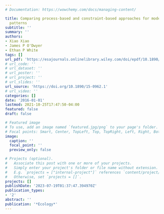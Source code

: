 ```yaml
---
# Documentation: https://wowchemy.com/docs/managing-content/

title: Comparing process-based and constraint-based approaches for modeling macroecological
  patterns
subtitle: ''
summary: ''
authors:
- Xiao Xiao
- James P O'Dwyer
- Ethan P White
tags: []
url_pdf: 'https://esajournals.onlinelibrary.wiley.com/doi/epdf/10.1890/15-0962.1'
# url_code: ''
# url_dataset: ''
# url_poster: ''
# url_project: ''
# url_slides: ''
url_source: 'https://doi.org/10.1890/15-0962.1'
# url_video: ''
categories: []
date: '2016-01-01'
lastmod: 2021-10-25T17:47:50-04:00
featured: false
draft: false

# Featured image
# To use, add an image named `featured.jpg/png` to your page's folder.
# Focal points: Smart, Center, TopLeft, Top, TopRight, Left, Right, BottomLeft, Bottom, BottomRight.
image:
  caption: ''
  focal_point: ''
  preview_only: false

# Projects (optional).
#   Associate this post with one or more of your projects.
#   Simply enter your project's folder or file name without extension.
#   E.g. `projects = ["internal-project"]` references `content/project/deep-learning/index.md`.
#   Otherwise, set `projects = []`.
projects: []
publishDate: '2023-07-19T01:37:47.394970Z'
publication_types:
- '2'
abstract: ''
publication: '*Ecology*'
---
```


